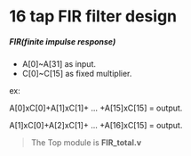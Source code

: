 # 16 tap FIR filter design

##### FIR(finite impulse response)

- A[0]~A[31] as input.
- C[0]~C[15] as fixed multiplier.

ex:

A[0]xC[0]+A[1]xC[1]+ ... +A[15]xC[15] = output.
 
A[1]xC[0]+A[2]xC[1]+ ... +A[16]xC[15] = output.

> The Top module is **FIR_total.v**
